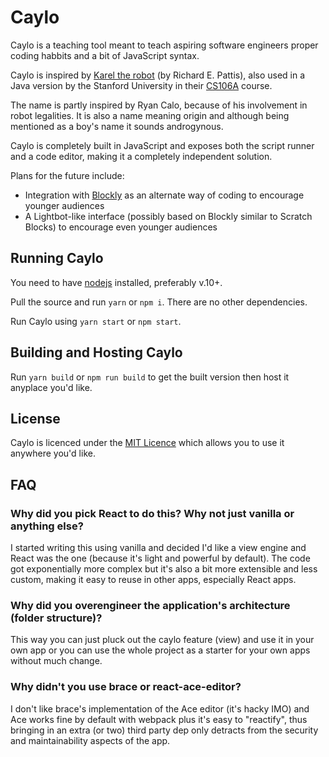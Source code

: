 # Caylo

Caylo is a teaching tool meant to teach aspiring software engineers proper coding habbits and a bit of JavaScript syntax.

Caylo is inspired by [Karel the robot](http://karel.sourceforge.net/) (by Richard E. Pattis), also used in a Java version by the Stanford University in their [CS106A](https://www.youtube.com/playlist?list=PLFE2A69D0EA1C22B3) course.

The name is partly inspired by Ryan Calo, because of his involvement in robot legalities. It is also a name meaning origin and although being mentioned as a boy's name it sounds androgynous.

Caylo is completely built in JavaScript and exposes both the script runner and a code editor, making it a completely independent solution.

Plans for the future include:

- Integration with [Blockly](https://developers.google.com/blockly/) as an alternate way of coding to encourage younger audiences
- A Lightbot-like interface (possibly based on Blockly similar to Scratch Blocks) to encourage even younger audiences

## Running Caylo

You need to have [nodejs](https://nodejs.org/) installed, preferably v.10+.

Pull the source and run `yarn` or `npm i`. There are no other dependencies.

Run Caylo using `yarn start` or `npm start`.

## Building and Hosting Caylo

Run `yarn build` or `npm run build` to get the built version then host it anyplace you'd like.

## License

Caylo is licenced under the [MIT Licence](https://opensource.org/licenses/MIT) which allows you to use it anywhere you'd like.

## FAQ

### Why did you pick React to do this? Why not just vanilla or anything else?

I started writing this using vanilla and decided I'd like a view engine and React was the one (because it's light and powerful by default). The code got exponentially more complex but it's also a bit more extensible and less custom, making it easy to reuse in other apps, especially React apps.

### Why did you overengineer the application's architecture (folder structure)?

This way you can just pluck out the caylo feature (view) and use it in your own app or you can use the whole project as a starter for your own apps without much change.

### Why didn't you use brace or react-ace-editor?

I don't like brace's implementation of the Ace editor (it's hacky IMO) and Ace works fine by default with webpack plus it's easy to "reactify", thus bringing in an extra (or two) third party dep only detracts from the security and maintainability aspects of the app.
